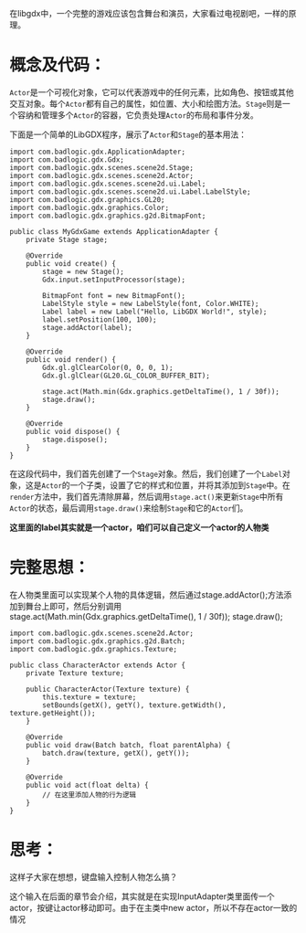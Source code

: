 ​     在libgdx中，一个完整的游戏应该包含舞台和演员，大家看过电视剧吧，一样的原理。

# 概念及代码：

​     `Actor`是一个可视化对象，它可以代表游戏中的任何元素，比如角色、按钮或其他交互对象。每个`Actor`都有自己的属性，如位置、大小和绘图方法。`Stage`则是一个容纳和管理多个`Actor`的容器，它负责处理`Actor`的布局和事件分发。

​     下面是一个简单的LibGDX程序，展示了`Actor`和`Stage`的基本用法：

```
import com.badlogic.gdx.ApplicationAdapter;
import com.badlogic.gdx.Gdx;
import com.badlogic.gdx.scenes.scene2d.Stage;
import com.badlogic.gdx.scenes.scene2d.Actor;
import com.badlogic.gdx.scenes.scene2d.ui.Label;
import com.badlogic.gdx.scenes.scene2d.ui.Label.LabelStyle;
import com.badlogic.gdx.graphics.GL20;
import com.badlogic.gdx.graphics.Color;
import com.badlogic.gdx.graphics.g2d.BitmapFont;

public class MyGdxGame extends ApplicationAdapter {
    private Stage stage;

    @Override
    public void create() {
        stage = new Stage();
        Gdx.input.setInputProcessor(stage);

        BitmapFont font = new BitmapFont();
        LabelStyle style = new LabelStyle(font, Color.WHITE);
        Label label = new Label("Hello, LibGDX World!", style);
        label.setPosition(100, 100);
        stage.addActor(label);
    }

    @Override
    public void render() {
        Gdx.gl.glClearColor(0, 0, 0, 1);
        Gdx.gl.glClear(GL20.GL_COLOR_BUFFER_BIT);
        
        stage.act(Math.min(Gdx.graphics.getDeltaTime(), 1 / 30f));
        stage.draw();
    }

    @Override
    public void dispose() {
        stage.dispose();
    }
}
```

​      在这段代码中，我们首先创建了一个`Stage`对象。然后，我们创建了一个`Label`对象，这是`Actor`的一个子类，设置了它的样式和位置，并将其添加到`Stage`中。在`render`方法中，我们首先清除屏幕，然后调用`stage.act()`来更新`Stage`中所有`Actor`的状态，最后调用`stage.draw()`来绘制`Stage`和它的`Actor`们。

**这里面的label其实就是一个actor，咱们可以自己定义一个actor的人物类**

# 完整思想：

在人物类里面可以实现某个人物的具体逻辑，然后通过stage.addActor();方法添加到舞台上即可，然后分别调用 stage.act(Math.min(Gdx.graphics.getDeltaTime(), 1 / 30f));      stage.draw();

```
import com.badlogic.gdx.scenes.scene2d.Actor;
import com.badlogic.gdx.graphics.g2d.Batch;
import com.badlogic.gdx.graphics.Texture;

public class CharacterActor extends Actor {
    private Texture texture;

    public CharacterActor(Texture texture) {
        this.texture = texture;
        setBounds(getX(), getY(), texture.getWidth(), texture.getHeight());
    }

    @Override
    public void draw(Batch batch, float parentAlpha) {
        batch.draw(texture, getX(), getY());
    }

    @Override
    public void act(float delta) {
        // 在这里添加人物的行为逻辑
    }
}
```

# 思考：

这样子大家在想想，键盘输入控制人物怎么搞？

这个输入在后面的章节会介绍，其实就是在实现InputAdapter类里面传一个actor，按键让actor移动即可。由于在主类中new actor，所以不存在actor一致的情况



